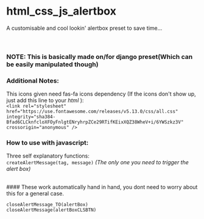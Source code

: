 # html_css_js_alertbox
A customisable and cool lookin' alertbox preset to save time... <br /><br /><br />
### NOTE: This is basically made on/for django preset(Which can be easily manipulated though)

### Additional Notes:
This icons given need fas-fa icons dependency 
(If the icons don't show up, just add this line to your *html* <head>): <br />
  `<link rel="stylesheet" href="https://use.fontawesome.com/releases/v5.13.0/css/all.css" integrity="sha384-Bfad6CLCknfcloXFOyFnlgtENryhrpZCe29RTifKEixXQZ38WheV+i/6YWSzkz3V" crossorigin="anonymous" />`
  
  
### How to use with javascript:
  
  Three self explanatory functions: <br />
  `createAlertMessage(tag, message)` *(The only one you need to trigger the alert box)*<br />
  
  <br />
  #### These work automatically hand in hand, you dont need to worry about this for a general case.
  <br />
  
  `closeAlertMessage_TO(alertBox)`<br />
  `closeAlertMessage(alertBoxCLSBTN)`<br />
  
